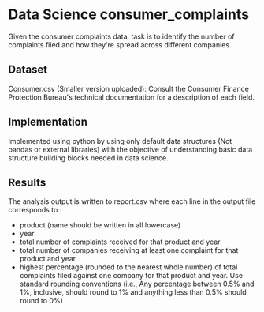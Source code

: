 # Data Science consumer_complaints
Given the consumer complaints data, task is to identify the number of complaints filed and how they're spread across different companies.

## Dataset
Consumer.csv (Smaller version uploaded): Consult the Consumer Finance Protection Bureau's technical documentation for a description of each field.

## Implementation
Implemented using python by using only default data structures (Not pandas or external libraries) with the objective of understanding basic data structure building blocks needed in data science.

## Results
The analysis output is written to report.csv where each line in the output file corresponds to :
- product (name should be written in all lowercase)
- year
- total number of complaints received for that product and year
- total number of companies receiving at least one complaint for that product and year
- highest percentage (rounded to the nearest whole number) of total complaints filed against one company for that product and year. Use standard rounding conventions (i.e., Any percentage between 0.5% and 1%, inclusive, should round to 1% and anything less than 0.5% should round to 0%)
